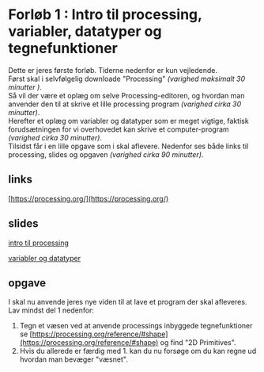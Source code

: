 # Forløb 1 : Intro til processing, variabler, datatyper og tegnefunktioner

Dette er jeres første forløb. Tiderne nedenfor er kun vejledende.     
Først skal i selvfølgelig downloade "Processing" *(varighed maksimalt 30 minutter )*.  
Så vil der være et oplæg om selve Processing-editoren, og hvordan man anvender den til at skrive et lille processing program *(varighed cirka 30 minutter)*.    
Herefter et oplæg om variabler og datatyper som er meget vigtige, faktisk forudsætningen for vi overhovedet kan skrive et computer-program *(varighed cirka 30 minutter)*.    
Tilsidst får i en lille opgave som i skal aflevere. Nedenfor ses både links til processing, slides og opgaven *(varighed cirka 90 minutter)*.  

## links

[https://processing.org/](https://processing.org/)

## slides

[intro til processing](slides_processing_intro.pdf)

[variabler og datatyper](slides_variable_datatyper.pdf)

## opgave

I skal nu anvende jeres nye viden til at lave et program der skal afleveres. Lav mindst del 1 nedenfor:

1. Tegn et væsen ved at anvende processings inbyggede tegnefunktioner se [https://processing.org/reference/#shape](https://processing.org/reference/#shape) og find "2D Primitives".
2. Hvis du allerede er færdig med 1. kan du nu forsøge om du kan regne ud hvordan man bevæger "væsnet".

